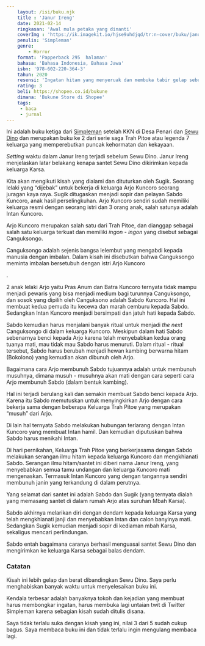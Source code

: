 ```yaml
---
    layout: /isi/buku.njk
    title : 'Janur Ireng'
    date: 2021-02-14
    ringkasan: 'Awal mula petaka yang dinanti'
    coverImg : 'https://ik.imagekit.io/hjse9uhdjqd/tr:n-cover/buku/janurIreng_aSww35pkIg4.jpg'
    penulis: 'Simpleman'
    genre: 
        - Horror
    format: 'Papperback 295  halaman'
    bahasa: 'Bahasa Indonesia, Bahasa Jawa'
    isbn: '978-602-220-364-3'
    tahun: 2020
    resensi: 'Ingatan hitam yang menyeruak dan membuka tabir gelap sebuah peristiwa masa lampau yang perlahan merangkak naik dan menunjukkan kilasan kepedihan dari sebuah perjanjian sedarah yang kental. Kisah dalam buku ini jauh lebih kelam dan gelap dibandingkan dengan Sewu Dino. Cukup lelah membacanya.'
    rating: 3
    beli: https://shopee.co.id/bukune
    dimana: 'Bukune Store di Shopee'
    tags: 
     - baca
     - jurnal
---
```


Ini adalah buku ketiga dari [Simpleman](https://twitter.com/SimpleM81378523) setelah KKN di Desa Penari dan [Sewu Dino](https://kusaeni.com/baca/sewudino/) dan merupakan buku ke 2 dari serie saga Trah Pitoe atau legenda 7 keluarga yang memperebutkan puncak kehormatan dan kekayaan.

*Setting* waktu dalam Janur Ireng terjadi sebelum Sewu Dino. Janur Ireng menjelaskan latar belakang kenapa santet Sewu Dino dikirimkan kepada keluarga Karsa.

Kita akan mengikuti kisah yang dialami dan dituturkan oleh Sugik. Seorang lelaki yang 	&ldquo;dijebak&rdquo; untuk bekerja di keluarga Arjo Kuncoro seorang juragan kaya raya. Sugik ditugaskan menjadi sopir dan pelayan Sabdo Kuncoro, anak hasil perselingkuhan. Arjo Kuncoro sendiri sudah memiliki keluarga resmi dengan seorang istri dan 3 orang anak, salah satunya adalah Intan Kuncoro.

Arjo Kuncoro merupakan salah satu dari Trah Pitoe, dan dianggap sebagai salah satu keluarga terkuat dan memiliki *ingon - ingon* yang disebut sebagai Canguksongo.

 <p class="sidenote">Canguksongo adalah sejenis bangsa lelembut yang mengabdi kepada manusia dengan imbalan. Dalam kisah ini disebutkan bahwa Canguksongo meminta imbalan bersetubuh dengan istri Arjo Kuncoro</p>.

2 anak lelaki Arjo yaitu Pras Anum dan Batra Kuncoro ternyata tidak mampu menjadi pewaris yang bisa menjadi medium bagi turunnya Canguksongo, dan sosok yang dipilih oleh Canguksono adalah Sabdo Kuncoro. Hal ini membuat kedua pemuda itu kecewa dan marah cemburu kepada Sabdo. Sedangkan Intan Kuncoro menjadi bersimpati dan jatuh hati kepada Sabdo.

Sabdo kemudian harus menjalani banyak ritual untuk menjadi *the next* Canguksongo di dalam keluarga Kuncoro. Meskipun dalam hati Sabdo sebenarnya benci kepada Arjo karena telah menyebabkan kedua orang tuanya mati, mau tidak mau Sabdo harus menuruti. Dalam ritual - ritual tersebut, Sabdo harus berubah menjadi hewan kambing berwarna hitam (Bokolono) yang kemudian akan dibunuh oleh Arjo. 

 <p class="sidenote">Bagaimana cara Arjo membunuh Sabdo tujuannya adalah untuk membunuh musuhnya, dimana musuh - musuhnya akan mati dengan cara seperti cara Arjo membunuh Sabdo (dalam bentuk kambing).</p>

Hal ini terjadi berulang kali dan semakin membuat Sabdo benci kepada Arjo. Karena itu Sabdo memutuskan untuk menyingkirkan Arjo dengan cara bekerja sama dengan beberapa Keluarga Trah Pitoe yang merupakan &ldquo;musuh&rdquo; dari Arjo.

Di lain hal ternyata Sabdo melakukan hubungan terlarang dengan Intan Kuncoro yang membuat Intan hamil. Dan kemudian diputuskan bahwa Sabdo harus menikahi Intan.

Di hari pernikahan, Keluarga Trah Pitoe yang berkerjasama dengan Sabdo melakukan serangan ilmu hitam kepada keluarga Kuncoro dan mengkhianati Sabdo. Serangan ilmu hitam/santet ini diberi nama Janur Ireng, yang menyebabkan semua tamu undangan dan keluarga Kuncoro mati mengenaskan. Termasuk Intan Kuncoro yang dengan tangannya sendiri membunuh janin yang terkandung di dalam perutnya.

Yang selamat dari santet ini adalah Sabdo dan Sugik (yang ternyata dialah yang memasang santet di dalam rumah Arjo atas suruhan Mbah Karsa).

Sabdo akhirnya melarikan diri dengan dendam kepada keluarga Karsa yang telah mengkhianati janji dan menyebabkan Intan dan calon banyinya mati. Sedangkan Sugik kemudian menjadi sopir di kediaman mbah Karsa, sekaligus mencari perlindungan.

Sabdo entah bagaimana caranya berhasil menguasai santet Sewu Dino dan mengirimkan ke keluarga Karsa sebagai balas dendam.

### Catatan

Kisah ini lebih gelap dan berat dibandingkan Sewu Dino. Saya perlu menghabiskan banyak waktu untuk menyelesaikan buku ini.

Kendala terbesar adalah banyaknya tokoh dan kejadian yang membuat harus membongkar ingatan, harus membuka lagi untaian twit di Twitter Simpleman karena sebagian kisah sudah ditulis disana.

Saya tidak terlalu suka dengan kisah yang ini, nilai 3 dari 5 sudah cukup bagus. Saya membaca buku ini dan tidak terlalu ingin mengulang membaca lagi.